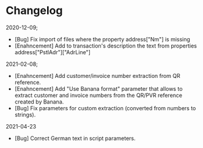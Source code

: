 # Changelog

2020-12-09; 
 * [Bug] Fix import of files where the property address["Nm"] is missing
 * [Enahncement] Add to transaction's description the text from properties address["PstlAdr"]["AdrLine"]

2021-02-08;
 * [Enahncement] Add customer/invoice number extraction from QR reference.
 * [Enahncement] Add "Use Banana format" parameter that allows to extract customer and invoice numbers from the QR/PVR reference created by Banana.
 * [Bug] Fix parameters for custom extraction (converted from numbers to strings).

 2021-04-23
 * [Bug] Correct German text in script parameters.
